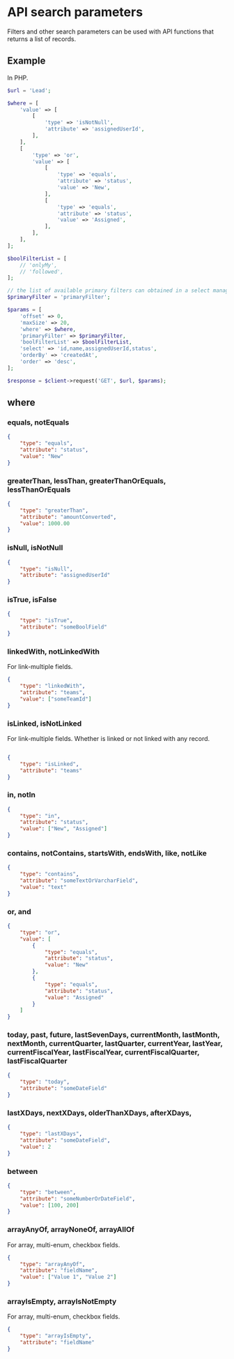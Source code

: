 # API search parameters

Filters and other search parameters can be used with API functions that returns a list of records.

## Example

In PHP.


```php
$url = 'Lead';

$where = [
    'value' => [
        [
            'type' => 'isNotNull',
            'attribute' => 'assignedUserId',
        ],
    ],
    [
        'type' => 'or',
        'value' => [
            [
                'type' => 'equals',
                'attribute' => 'status',
                'value' => 'New',
            ],
            [
                'type' => 'equals',
                'attribute' => 'status',
                'value' => 'Assigned',
            ],
        ],
    ],
];

$boolFilterList = [
    // 'onlyMy',
    // 'followed',
];

// the list of available primary filters can obtained in a select manager class
$primaryFilter = 'primaryFilter';

$params = [
    'offset' => 0,
    'maxSize' => 20,
    'where' => $where,
    'primaryFilter' => $primaryFilter,
    'boolFilterList' => $boolFilterList,
    'select' => 'id,name,assignedUserId,status', 
    'orderBy' => 'createdAt',
    'order' => 'desc',
];

$response = $client->request('GET', $url, $params);
```

## where

### equals, notEquals

```json
{
    "type": "equals",
    "attribute": "status",
    "value": "New"
}
```

### greaterThan, lessThan, greaterThanOrEquals, lessThanOrEquals

```json
{
    "type": "greaterThan",
    "attribute": "amountConverted",
    "value": 1000.00
}
```

### isNull, isNotNull

```json
{
    "type": "isNull",
    "attribute": "assignedUserId"
}
```

### isTrue, isFalse

```json
{
    "type": "isTrue",
    "attribute": "someBoolField"
}
```

### linkedWith, notLinkedWith

For link-multiple fields.

```json
{
    "type": "linkedWith",
    "attribute": "teams",
    "value": ["someTeamId"]
}
```

### isLinked, isNotLinked

For link-multiple fields. Whether is linked or not linked with any record.

```json

{
    "type": "isLinked",
    "attribute": "teams"
}
```

### in, notIn

```json
{
    "type": "in",
    "attribute": "status",
    "value": ["New", "Assigned"]
}
```

### contains, notContains, startsWith, endsWith, like, notLike

```json
{
    "type": "contains",
    "attribute": "someTextOrVarcharField",
    "value": "text"
}
```

### or, and

```json
{
    "type": "or",
    "value": [
        {
            "type": "equals",
            "attribute": "status",
            "value": "New"
        },
        {
            "type": "equals",
            "attribute": "status",
            "value": "Assigned"
        }
    ]
}
```

### today, past, future, lastSevenDays, currentMonth, lastMonth, nextMonth, currentQuarter, lastQuarter, currentYear, lastYear, currentFiscalYear, lastFiscalYear, currentFiscalQuarter, lastFiscalQuarter

```json
{
    "type": "today",
    "attribute": "someDateField"
}
```

### lastXDays, nextXDays, olderThanXDays, afterXDays, 

```json
{
    "type": "lastXDays",
    "attribute": "someDateField",
    "value": 2
}
```

### between

```json
{
    "type": "between",
    "attribute": "someNumberOrDateField",
    "value": [100, 200]
}
```

### arrayAnyOf, arrayNoneOf, arrayAllOf

For array, multi-enum, checkbox fields.

```json
{
    "type": "arrayAnyOf",
    "attribute": "fieldName",
    "value": ["Value 1", "Value 2"]
}
```
### arrayIsEmpty, arrayIsNotEmpty

For array, multi-enum, checkbox fields.

```json
{
    "type": "arrayIsEmpty",
    "attribute": "fieldName"
}
```
